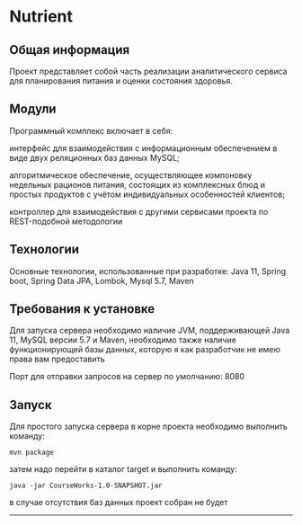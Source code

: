 # Nutrient

Общая информация
---

Проект представляет собой часть реализации аналитического сервиса для планирования питания и оценки состояния здоровья.

Модули
---

Программный комплекс включает в себя:

интерфейс для взаимодействия с информационным обеспечением в виде двух реляционных баз данных MySQL;

алгоритмическое обеспечение, осуществляющее компоновку недельных рационов питания, состоящих из комплексных блюд и простых продуктов
с учётом индивидуальных особенностей клиентов;

контроллер для взаимодействия с другими сервисами проекта по REST-подобной методологии

Технологии
---

Основные технологии, использованные при разработке: Java 11, Spring boot, Spring Data JPA, Lombok, Mysql 5.7, Maven

Требования к установке
---

Для запуска сервера необходимо наличие JVM, поддерживающей Java 11, MySQL версии 5.7 и Maven,
необходимо также наличие функционирующей базы данных, которую я как разработчик не имею права вам предоставить

Порт для отправки запросов на сервер по умолчанию: 8080

Запуск
---
Для простого запуска сервера в корне проекта необходимо выполнить команду:

`mvn package`

затем надо перейти в каталог target и выполнить команду:

`java -jar CourseWorks-1.0-SNAPSHOT.jar`

в случае отсутствия баз данных проект собран не будет

---
